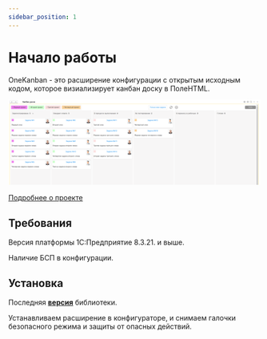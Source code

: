 ```yaml
---
sidebar_position: 1
---
```


# Начало работы

OneKanban - это расширение конфигурации с открытым исходным кодом, которое визиализирует канбан доску в ПолеHTML.

![alt text](\img\OneKanban.png)

[Подробнее о проекте](../blog/welcome)

## Требования

Версия платформы 1С:Предприятие 8.3.21. и выше.

Наличие БСП в конфигурации.

## Установка

Последняя **[версия](https://github.com/ViktorErmakov/Kanban_for_1C/releases)** библиотеки.


Устанавливаем расширение в конфигураторе, и снимаем галочки
безопасного режима и защиты от опасных действий.

